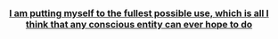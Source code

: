 <html>
<head>
  <title>NoComply.sgf</title>
  </head>

  <body>

  <header class="header">
  <h3>
  
  <a href="https://cdn.4archive.org/img/8oFliPr.jpg">I am putting myself to the fullest possible use, which is all I think that any conscious entity can ever hope to do</a>
  </h3>
  </header>

  <section class="section">
  </section>

  <footer class="footer">
  </footer>

  </body>
  </html>
